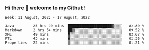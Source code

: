 ### Hi there 👋 welcome to my Github! 

<!--START_SECTION:waka-->
```text
Week: 11 August, 2022 - 17 August, 2022

Java         25 hrs 19 mins  ████████████████████▓░░░░   82.89 % 
Markdown     2 hrs 54 mins   ██▒░░░░░░░░░░░░░░░░░░░░░░   09.52 % 
XML          49 mins         ▓░░░░░░░░░░░░░░░░░░░░░░░░   02.67 % 
FTL          43 mins         ▓░░░░░░░░░░░░░░░░░░░░░░░░   02.38 % 
Properties   22 mins         ▒░░░░░░░░░░░░░░░░░░░░░░░░   01.21 % 
```
<!--END_SECTION:waka-->
